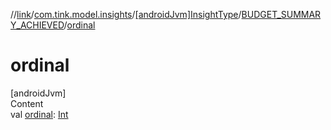 //[link](../../../index.md)/[com.tink.model.insights](../../index.md)/[[androidJvm]InsightType](../index.md)/[BUDGET_SUMMARY_ACHIEVED](index.md)/[ordinal](ordinal.md)



# ordinal  
[androidJvm]  
Content  
val [ordinal](ordinal.md): [Int](https://kotlinlang.org/api/latest/jvm/stdlib/kotlin/-int/index.html)  



